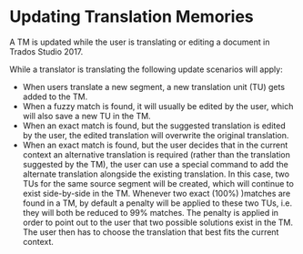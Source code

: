 Updating Translation Memories
====
A TM is updated while the user is translating or editing a document in Trados Studio 2017.

While a translator is translating the following update scenarios will apply:

* When users translate a new segment, a new translation unit (TU) gets added to the TM.
* When a fuzzy match is found, it will usually be edited by the user, which will also save a new TU in the TM.
* When an exact match is found, but the suggested translation is edited by the user, the edited translation will overwrite the original translation.
* When an exact match is found, but the user decides that in the current context an alternative translation is required (rather than the translation suggested by the TM), the user can use a special command to add the alternate translation alongside the existing translation. In this case, two TUs for the same source segment will be created, which will continue to exist side-by-side in the TM. Whenever two exact (100%) )matches are found in a TM, by default a penalty will be applied to these two TUs, i.e. they will both be reduced to 99% matches. The penalty is applied in order to point out to the user that two possible solutions exist in the TM. The user then has to choose the translation that best fits the current context.
